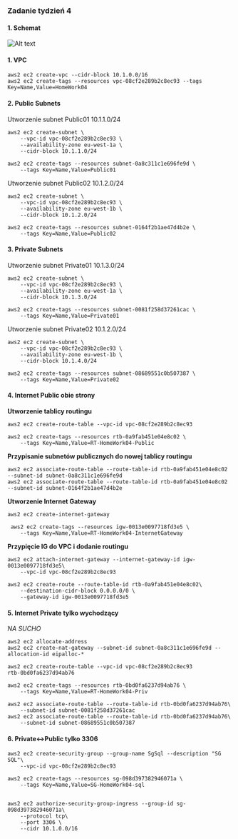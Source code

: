 ### Zadanie tydzień 4

#### 1. Schemat

![Alt text](https://github.com/yourand/szkolaChmury/blob/master/awsArchitectAssociate/week4/img/schemat01.png)


#### 1. VPC

```
aws2 ec2 create-vpc --cidr-block 10.1.0.0/16
aws2 ec2 create-tags --resources vpc-08cf2e289b2c8ec93 --tags Key=Name,Value=HomeWork04

```

#### 2. Public Subnets

Utworzenie subnet Public01 10.1.1.0/24

```
aws2 ec2 create-subnet \
    --vpc-id vpc-08cf2e289b2c8ec93 \
    --availability-zone eu-west-1a \
    --cidr-block 10.1.1.0/24

aws2 ec2 create-tags --resources subnet-0a8c311c1e696fe9d \
    --tags Key=Name,Value=Public01

```


Utworzenie subnet Public02 10.1.2.0/24

```
aws2 ec2 create-subnet \
    --vpc-id vpc-08cf2e289b2c8ec93 \
    --availability-zone eu-west-1b \
    --cidr-block 10.1.2.0/24

aws2 ec2 create-tags --resources subnet-0164f2b1ae47d4b2e \
    --tags Key=Name,Value=Public02

```

#### 3. Private Subnets

Utworzenie subnet Private01 10.1.3.0/24

```
aws2 ec2 create-subnet \
    --vpc-id vpc-08cf2e289b2c8ec93 \
    --availability-zone eu-west-1a \
    --cidr-block 10.1.3.0/24

aws2 ec2 create-tags --resources subnet-0081f258d37261cac \
    --tags Key=Name,Value=Private01

```

Utworzenie subnet Private02 10.1.2.0/24

```
aws2 ec2 create-subnet \
    --vpc-id vpc-08cf2e289b2c8ec93 \
    --availability-zone eu-west-1b \
    --cidr-block 10.1.4.0/24

aws2 ec2 create-tags --resources subnet-08689551c0b507387 \
    --tags Key=Name,Value=Private02
```

#### 4. Internet Public obie strony

**Utworzenie tablicy routingu**

```
aws2 ec2 create-route-table --vpc-id vpc-08cf2e289b2c8ec93

aws2 ec2 create-tags --resources rtb-0a9fab451e04e8c02 \
    --tags Key=Name,Value=RT-HomeWork04-Public
```

**Przypisanie subnetów publicznych do nowej tablicy routingu**

```
aws2 ec2 associate-route-table --route-table-id rtb-0a9fab451e04e8c02 --subnet-id subnet-0a8c311c1e696fe9d
aws2 ec2 associate-route-table --route-table-id rtb-0a9fab451e04e8c02 --subnet-id subnet-0164f2b1ae47d4b2e
```

**Utworzenie Internet Gateway**

```
aws2 ec2 create-internet-gateway

 aws2 ec2 create-tags --resources igw-0013e0097718fd3e5 \
    --tags Key=Name,Value=RT-HomeWork04-InternetGateway
```

**Przypięcie IG do VPC i dodanie routingu**

```
aws2 ec2 attach-internet-gateway --internet-gateway-id igw-0013e0097718fd3e5\
	--vpc-id vpc-08cf2e289b2c8ec93

aws2 ec2 create-route --route-table-id rtb-0a9fab451e04e8c02\
	--destination-cidr-block 0.0.0.0/0 \
    --gateway-id igw-0013e0097718fd3e5
```



#### 5. Internet Private tylko wychodzący

*NA SUCHO*

```
aws2 ec2 allocate-address
aws2 ec2 create-nat-gateway --subnet-id subnet-0a8c311c1e696fe9d --allocation-id eipalloc-*

aws2 ec2 create-route-table --vpc-id vpc-08cf2e289b2c8ec93
rtb-0bd0fa6237d94ab76

aws2 ec2 create-tags --resources rtb-0bd0fa6237d94ab76 \
    --tags Key=Name,Value=RT-HomeWork04-Priv

aws2 ec2 associate-route-table --route-table-id rtb-0bd0fa6237d94ab76\
	--subnet-id subnet-0081f258d37261cac
aws2 ec2 associate-route-table --route-table-id rtb-0bd0fa6237d94ab76\
	--subnet-id subnet-08689551c0b507387
```



#### 6. Private<->Public tylko 3306

```
aws2 ec2 create-security-group --group-name SgSql --description "SG SQL"\
	--vpc-id vpc-08cf2e289b2c8ec93

aws2 ec2 create-tags --resources sg-098d397382946071a \
    --tags Key=Name,Value=SG-HomeWork04-sql


aws2 ec2 authorize-security-group-ingress --group-id sg-098d397382946071a\
	--protocol tcp\
    --port 3306 \
    --cidr 10.1.0.0/16
```



